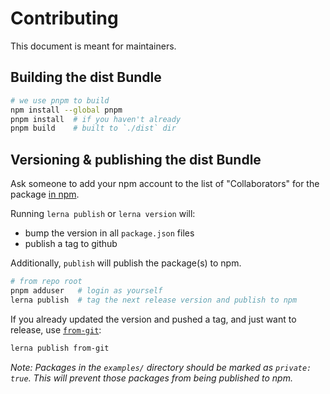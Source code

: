 # Contributing

This document is meant for maintainers.

## Building the dist Bundle

```sh
# we use pnpm to build
npm install --global pnpm
pnpm install  # if you haven't already
pnpm build    # built to `./dist` dir
```

## Versioning & publishing the dist Bundle

Ask someone to add your npm account to the list of "Collaborators" for the
package [in npm](https://www.npmjs.com/package/sandbar/access).

Running `lerna publish` or `lerna version` will:

- bump the version in all `package.json` files
- publish a tag to github

Additionally, `publish` will publish the package(s) to npm.

```sh
# from repo root
pnpm adduser   # login as yourself
lerna publish  # tag the next release version and publish to npm
```

If you already updated the version and pushed a tag, and just want to release,
use
[`from-git`](https://github.com/lerna/lerna/tree/main/commands/publish#bump-from-git):

```sh
lerna publish from-git
```

_Note: Packages in the `examples/` directory should be marked as
`private: true`. This will prevent those packages from being published to npm._
